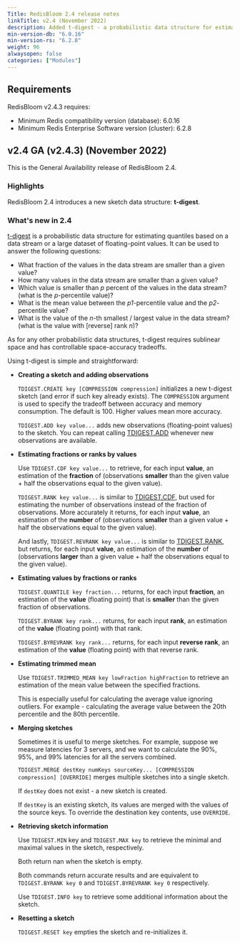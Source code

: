 ```yaml
---
Title: RedisBloom 2.4 release notes
linkTitle: v2.4 (November 2022)
description: Added t-digest - a probabilistic data structure for estimating quantiles based on a data stream or a large dataset of floating-point values.
min-version-db: "6.0.16"
min-version-rs: "6.2.8"
weight: 96
alwaysopen: false
categories: ["Modules"]
---
```

## Requirements

RedisBloom v2.4.3 requires:

- Minimum Redis compatibility version (database): 6.0.16
- Minimum Redis Enterprise Software version (cluster): 6.2.8

## v2.4 GA (v2.4.3) (November 2022)

This is the General Availability release of RedisBloom 2.4.

### Highlights

RedisBloom 2.4 introduces a new sketch data structure: **t-digest**.

### What's new in 2.4

[t-digest](https://www.sciencedirect.com/science/article/pii/S2665963820300403) is a probabilistic data structure for estimating quantiles based on a data stream or a large dataset of floating-point values. It can be used to answer the following questions:

- What fraction of the values in the data stream are smaller than a given value?
- How many values in the data stream are smaller than a given value?
- Which value is smaller than _p_ percent of the values in the data stream? (what is the _p_-percentile value)?
- What is the mean value between the _p1_-percentile value and the _p2_-percentile value?
- What is the value of the _n_-th smallest / largest value in the data stream? (what is the value with [reverse] rank _n_)?

As for any other probabilistic data structures, t-digest requires sublinear space and has controllable space-accuracy tradeoffs.

Using t-digest is simple and straightforward:

* **Creating a sketch and adding observations**

  `TDIGEST.CREATE key [COMPRESSION compression]` initializes a new t-digest sketch (and error if such key already exists). The `COMPRESSION` argument is used to specify the tradeoff between accuracy and memory consumption. The default is 100. Higher values mean more accuracy.

  `TDIGEST.ADD key value...` adds new observations (floating-point values) to the sketch. You can repeat calling [TDIGEST.ADD](https://redis.io/commands/tdigest.add/) whenever new observations are available.

* **Estimating fractions or ranks by values**

  Use `TDIGEST.CDF key value...` to retrieve, for each input **value**, an estimation of the **fraction** of (observations **smaller** than the given value + half the observations equal to the given value).

  `TDIGEST.RANK key value...` is similar to [TDIGEST.CDF](https://redis.io/commands/tdigest.cdf/), but used for estimating the number of observations instead of the fraction of observations. More accurately it returns, for each input **value**, an estimation of the **number** of (observations **smaller** than a given value + half the observations equal to the given value).

  And lastly, `TDIGEST.REVRANK key value...` is similar to [TDIGEST.RANK](https://redis.io/commands/tdigest.rank/), but returns, for each input **value**, an estimation of the **number** of (observations **larger** than a given value + half the observations equal to the given value).

* **Estimating values by fractions or ranks**

  `TDIGEST.QUANTILE key fraction...` returns, for each input **fraction**, an estimation of the **value** (floating point) that is **smaller** than the given fraction of observations.

  `TDIGEST.BYRANK key rank...` returns, for each input **rank**, an estimation of the **value** (floating point) with that rank.

  `TDIGEST.BYREVRANK key rank...` returns, for each input **reverse rank**, an estimation of the **value** (floating point) with that reverse rank.

* **Estimating trimmed mean**

  Use `TDIGEST.TRIMMED_MEAN key lowFraction highFraction` to retrieve an estimation of the mean value between the specified fractions.

  This is especially useful for calculating the average value ignoring outliers. For example - calculating the average value between the 20th percentile and the 80th percentile.

* **Merging sketches**

  Sometimes it is useful to merge sketches. For example, suppose we measure latencies for 3 servers, and we want to calculate the 90%, 95%, and 99% latencies for all the servers combined.

  `TDIGEST.MERGE destKey numKeys sourceKey... [COMPRESSION compression] [OVERRIDE]` merges multiple sketches into a single sketch.

  If `destKey` does not exist - a new sketch is created.

  If `destKey` is an existing sketch, its values are merged with the values of the source keys. To override the destination key contents, use `OVERRIDE`.

* **Retrieving sketch information**

  Use `TDIGEST.MIN` key and `TDIGEST.MAX key` to retrieve the minimal and maximal values in the sketch, respectively.

  Both return nan when the sketch is empty.

  Both commands return accurate results and are equivalent to `TDIGEST.BYRANK key 0` and `TDIGEST.BYREVRANK key 0` respectively.

  Use `TDIGEST.INFO key` to retrieve some additional information about the sketch.

* **Resetting a sketch**

  `TDIGEST.RESET key` empties the sketch and re-initializes it.
